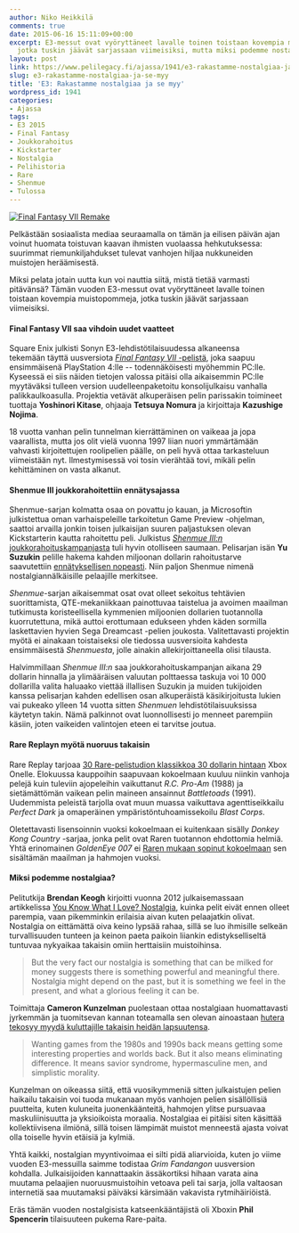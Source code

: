 ```yaml
---
author: Niko Heikkilä
comments: true
date: 2015-06-16 15:11:09+00:00
excerpt: E3-messut ovat vyöryttäneet lavalle toinen toistaan kovempia muistopommeja,
  jotka tuskin jäävät sarjassaan viimeisiksi, mutta miksi podemme nostalgiaa?
layout: post
link: https://www.pelilegacy.fi/ajassa/1941/e3-rakastamme-nostalgiaa-ja-se-myy
slug: e3-rakastamme-nostalgiaa-ja-se-myy
title: 'E3: Rakastamme nostalgiaa ja se myy'
wordpress_id: 1941
categories:
- Ajassa
tags:
- E3 2015
- Final Fantasy
- Joukkorahoitus
- Kickstarter
- Nostalgia
- Pelihistoria
- Rare
- Shenmue
- Tulossa
---
```


[![Final Fantasy VII Remake](http://www.pelilegacy.fi/wp-content/uploads/2015/06/ff7_remake.jpg)](http://www.pelilegacy.fi/wp-content/uploads/2015/06/ff7_remake.jpg)

Pelkästään sosiaalista mediaa seuraamalla on tämän ja eilisen päivän ajan voinut huomata toistuvan kaavan ihmisten vuolaassa hehkutuksessa: suurimmat riemunkiljahdukset tulevat vanhojen hiljaa nukkuneiden muistojen heräämisestä.

Miksi pelata jotain uutta kun voi nauttia siitä, mistä tietää varmasti pitävänsä? Tämän vuoden E3-messut ovat vyöryttäneet lavalle toinen toistaan kovempia muistopommeja, jotka tuskin jäävät sarjassaan viimeisiksi.



#### Final Fantasy VII saa vihdoin uudet vaatteet



Square Enix julkisti Sonyn E3-lehdistötilaisuudessa alkaneensa tekemään täyttä uusversiota [_Final Fantasy VII_ -pelistä](https://www.youtube.com/watch?v=p1OvupaRYCM), joka saapuu ensimmäisenä PlayStation 4:lle -- todennäköisesti myöhemmin PC:lle. Kyseessä ei siis näiden tietojen valossa pitäisi olla aikaisemmin PC:lle myytäväksi tulleen version uudelleenpaketoitu konsolijulkaisu vanhalla palikkaulkoasulla. Projektia vetävät alkuperäisen pelin parissakin toimineet tuottaja **Yoshinori Kitase**, ohjaaja **Tetsuya Nomura** ja kirjoittaja **Kazushige Nojima**.

18 vuotta vanhan pelin tunnelman kierrättäminen on vaikeaa ja jopa vaarallista, mutta jos olit vielä vuonna 1997 liian nuori ymmärtämään vahvasti kirjoitettujen roolipelien päälle, on peli hyvä ottaa tarkasteluun viimeistään nyt. Ilmestymisessä voi tosin vierähtää tovi, mikäli pelin kehittäminen on vasta alkanut.



#### Shenmue III joukkorahoitettiin ennätysajassa



Shenmue-sarjan kolmatta osaa on povattu jo kauan, ja Microsoftin julkistettua oman varhaispeleille tarkoitetun Game Preview -ohjelman, saattoi arvailla jonkin toisen julkaisijan suuren paljastuksen olevan Kickstarterin kautta rahoitettu peli. Julkistus [_Shenmue III:n_ joukkorahoituskampanjasta](https://www.kickstarter.com/projects/ysnet/shenmue-3) tuli hyvin otolliseen saumaan. Pelisarjan isän **Yu Suzukin** pelille hakema kahden miljoonan dollarin rahoitustarve saavutettiin [ennätyksellisen nopeasti](http://kotaku.com/shenmue-3-just-hit-2-million-setting-a-new-kickstarte-1711615103). Niin paljon Shenmue nimenä nostalgiannälkäisille pelaajille merkitsee.

_Shenmue_-sarjan aikaisemmat osat ovat olleet sekoitus tehtävien suorittamista, QTE-mekaniikkaan painottuvaa taistelua ja avoimen maailman tutkimusta koristeellisella kymmenien miljoonien dollarien tuotannolla kuorrutettuna, mikä auttoi erottumaan edukseen yhden käden sormilla laskettavien hyvien Sega Dreamcast -pelien joukosta. Valitettavasti projektin myötä ei ainakaan toistaiseksi ole tiedossa uusversioita kahdesta ensimmäisestä _Shenmuesta_, jolle ainakin allekirjoittaneella olisi tilausta.

Halvimmillaan _Shenmue III:n_ saa joukkorahoituskampanjan aikana 29 dollarin hinnalla ja ylimääräisen valuutan polttaessa taskuja voi 10 000 dollarilla valita haluaako viettää illallisen Suzukin ja muiden tukijoiden kanssa pelisarjan kahden edellisen osan alkuperäistä käsikirjoitusta lukien vai pukeako ylleen 14 vuotta sitten _Shenmuen_ lehdistötilaisuuksissa käytetyn takin. Nämä palkinnot ovat luonnollisesti jo menneet parempiin käsiin, joten vaikeiden valintojen eteen ei tarvitse joutua.



#### Rare Replayn myötä nuoruus takaisin



Rare Replay tarjoaa [30 Rare-pelistudion klassikkoa 30 dollarin hintaan](https://www.youtube.com/watch?v=AaieVt3M72c) Xbox Onelle. Elokuussa kauppoihin saapuvaan kokoelmaan kuuluu niinkin vanhoja pelejä kuin tuleviin ajopeleihin vaikuttanut _R.C. Pro-Am_ (1988) ja sietämättömän vaikean pelin maineen ansainnut _Battletoads_ (1991). Uudemmista peleistä tarjolla ovat muun muassa vaikuttava agenttiseikkailu _Perfect Dark_ ja omaperäinen ympäristöntuhoamissekoilu _Blast Corps_.

Oletettavasti lisensoinnin vuoksi kokoelmaan ei kuitenkaan sisälly _Donkey Kong Country_ -sarjaa, jonka pelit ovat Raren tuotannon ehdottomia helmiä. Yhtä erinomainen _GoldenEye 007_ ei [Raren mukaan sopinut kokoelmaan](http://www.polygon.com/e3-2015/2015/6/16/8788431/rare-replay-e3-goldeneye-007-n64-xbox-one-hd-software-collection-e3) sen sisältämän maailman ja hahmojen vuoksi.



#### Miksi podemme nostalgiaa?



Pelitutkija **Brendan Keogh** kirjoitti vuonna 2012 julkaisemassaan artikkelissa [You Know What I Love? Nostalgia](http://games.on.net/2012/10/you-know-what-i-love-nostalgia/), kuinka pelit eivät ennen olleet parempia, vaan pikemminkin erilaisia aivan kuten pelaajatkin olivat. Nostalgia on eittämättä oiva keino lypsää rahaa, sillä se luo ihmisille selkeän turvallisuuden tunteen ja keinon paeta paikoin liiankin edistykselliseltä tuntuvaa nykyaikaa takaisin omiin herttaisiin muistoihinsa.



<blockquote>But the very fact our nostalgia is something that can be milked for money suggests there is something powerful and meaningful there. Nostalgia might depend on the past, but it is something we feel in the present, and what a glorious feeling it can be.</blockquote>



Toimittaja **Cameron Kunzelman** puolestaan ottaa nostalgiaan huomattavasti jyrkemmän ja tuomitsevan kannan toteamalla sen olevan ainoastaan [hutera tekosyy myydä kuluttajille takaisin heidän lapsuutensa](http://thiscageisworms.com/2012/10/24/you-know-what-i-hate-nostalgia/).



<blockquote>Wanting games from the 1980s and 1990s back means getting some interesting properties and worlds back. But it also means eliminating difference. It means savior syndrome, hypermasculine men, and simplistic morality.</blockquote>



Kunzelman on oikeassa siitä, että vuosikymmeniä sitten julkaistujen pelien haikailu takaisin voi tuoda mukanaan myös vanhojen pelien sisällöllisiä puutteita, kuten kuluneita juonenkäänteitä, hahmojen ylitse pursuavaa maskuliinisuutta ja yksioikoista moraalia. Nostalgiaa ei pitäisi siten käsittää kollektiivisena ilmiönä, sillä toisen lämpimät muistot menneestä ajasta voivat olla toiselle hyvin etäisiä ja kylmiä.

Yhtä kaikki, nostalgian myyntivoimaa ei silti pidä aliarvioida, kuten jo viime vuoden E3-messuilla saimme todistaa _Grim Fandangon_ uusversion kohdalla. Julkaisijoiden kannattaakin ässäkortiksi hihaan varata aina muutama pelaajien nuoruusmuistoihin vetoava peli tai sarja, jolla valtaosan internetiä saa muutamaksi päiväksi kärsimään vakavista rytmihäiriöistä.

Eräs tämän vuoden nostalgisista katseenkääntäjistä oli Xboxin **Phil Spencerin** tilaisuuteen pukema Rare-paita.
